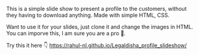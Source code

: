 This is a simple slide show to present a profile to the customers, without they having to download anything.
Made with simple HTML, CSS.

Want to use it for your slides, just clone it and change the images in HTML. 
You can imporve this, I am sure you are a pro 🤴.

Try this it here 👇
https://rahul-nl.github.io/Legaldisha_profile_slideshow/
